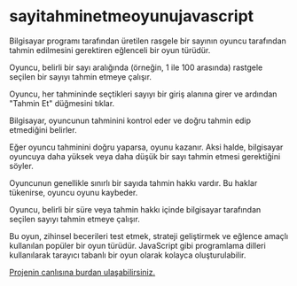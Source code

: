 # sayitahminetmeoyunujavascript
Bilgisayar programı tarafından üretilen rasgele bir sayının oyuncu tarafından tahmin edilmesini gerektiren eğlenceli bir oyun türüdür.

Oyuncu, belirli bir sayı aralığında (örneğin, 1 ile 100 arasında) rastgele seçilen bir sayıyı tahmin etmeye çalışır.

Oyuncu, her tahmininde seçtikleri sayıyı bir giriş alanına girer ve ardından "Tahmin Et" düğmesini tıklar.

Bilgisayar, oyuncunun tahminini kontrol eder ve doğru tahmin edip etmediğini belirler.

Eğer oyuncu tahminini doğru yaparsa, oyunu kazanır. Aksi halde, bilgisayar oyuncuya daha yüksek veya daha düşük bir sayı tahmin etmesi gerektiğini söyler.

Oyuncunun genellikle sınırlı bir sayıda tahmin hakkı vardır. Bu haklar tükenirse, oyuncu oyunu kaybeder.

Oyuncu, belirli bir süre veya tahmin hakkı içinde bilgisayar tarafından seçilen sayıyı tahmin etmeye çalışır.

Bu oyun, zihinsel becerileri test etmek, strateji geliştirmek ve eğlence amaçlı kullanılan popüler bir oyun türüdür. JavaScript gibi programlama dilleri kullanılarak tarayıcı tabanlı bir oyun olarak kolayca oluşturulabilir.

<a href= "https://cavusogluercument.github.io/numberguessinggamejavascriptproject/">Projenin canlısına burdan ulaşabilirsiniz.</a>


